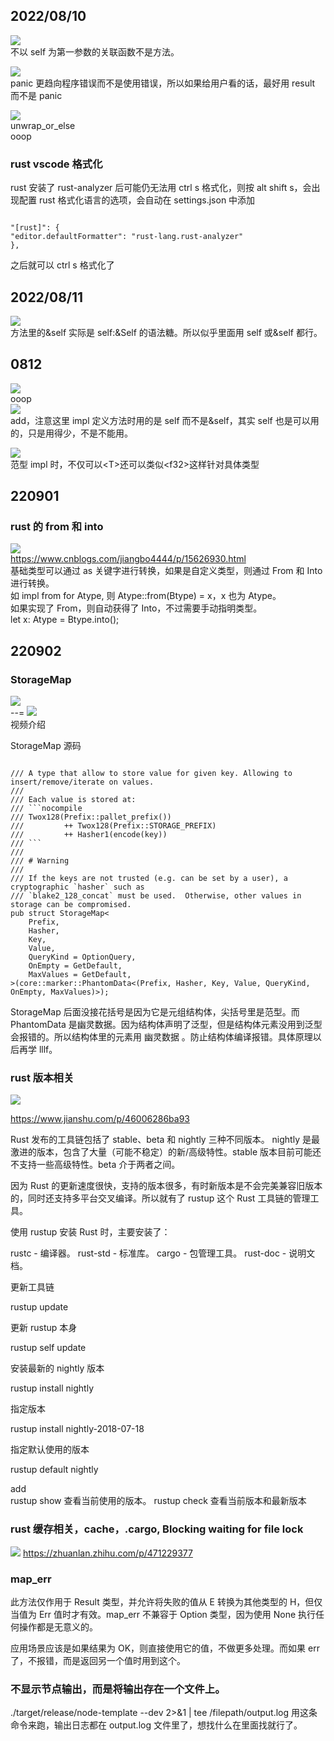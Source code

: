 ## 2022/08/10

![](./img/2022-08-10-10-25-01.png)  
不以 self 为第一参数的关联函数不是方法。

![](./img/2022-08-10-10-32-07.png)  
panic 更趋向程序错误而不是使用错误，所以如果给用户看的话，最好用 result 而不是 panic

![](./img/2022-08-10-10-41-52.png)  
unwrap_or_else  
ooop

### rust vscode 格式化

rust 安装了 rust-analyzer 后可能仍无法用 ctrl s 格式化，则按 alt shift s，会出现配置 rust 格式化语言的选项，会自动在 settings.json 中添加

```

"[rust]": {
"editor.defaultFormatter": "rust-lang.rust-analyzer"
},

```

之后就可以 ctrl s 格式化了

## 2022/08/11

![](./img/2022-08-11-17-18-57.png)  
方法里的&self 实际是 self:&Self 的语法糖。所以似乎里面用 self 或&self 都行。

## 0812

![](./img/2022-08-12-11-23-46.png)  
ooop  
![](./img/2022-08-13-21-38-48.png)  
add，注意这里 impl 定义方法时用的是 self 而不是&self，其实 self 也是可以用的，只是用得少，不是不能用。

![](./img/2022-08-12-14-07-48.png)  
范型 impl 时，不仅可以\<T>还可以类似\<f32>这样针对具体类型

## 220901

### rust 的 from 和 into

![](./img/2022-09-01-13-56-25.png)  
https://www.cnblogs.com/jiangbo4444/p/15626930.html  
基础类型可以通过 as 关键字进行转换，如果是自定义类型，则通过 From 和 Into 进行转换。  
如 impl from for Atype, 则 Atype::from(Btype) = x，x 也为 Atype。  
如果实现了 From，则自动获得了 Into，不过需要手动指明类型。  
let x: Atype = Btype.into();

## 220902

### StorageMap

![](./img/2022-09-02-09-24-21.png)  
--=
![](./img/2022-09-02-09-24-36.png)  
视频介绍

StorageMap 源码

````

/// A type that allow to store value for given key. Allowing to insert/remove/iterate on values.
///
/// Each value is stored at:
/// ```nocompile
/// Twox128(Prefix::pallet_prefix())
/// 		++ Twox128(Prefix::STORAGE_PREFIX)
/// 		++ Hasher1(encode(key))
/// ```
///
/// # Warning
///
/// If the keys are not trusted (e.g. can be set by a user), a cryptographic `hasher` such as
/// `blake2_128_concat` must be used.  Otherwise, other values in storage can be compromised.
pub struct StorageMap<
	Prefix,
	Hasher,
	Key,
	Value,
	QueryKind = OptionQuery,
	OnEmpty = GetDefault,
	MaxValues = GetDefault,
>(core::marker::PhantomData<(Prefix, Hasher, Key, Value, QueryKind, OnEmpty, MaxValues)>);

````

StorageMap 后面没接花括号是因为它是元组结构体，尖括号里是范型。而 PhantomData 是幽灵数据。因为结构体声明了泛型，但是结构体元素没用到泛型会报错的。所以结构体里的元素用 幽灵数据 。防止结构体编译报错。具体原理以后再学 lllf。

### rust 版本相关

![](./img/2022-09-02-11-03-22.png)

https://www.jianshu.com/p/46006286ba93

Rust 发布的工具链包括了 stable、beta 和 nightly 三种不同版本。 nightly 是最激进的版本，包含了大量（可能不稳定）的新/高级特性。stable 版本目前可能还不支持一些高级特性。beta 介于两者之间。

因为 Rust 的更新速度很快，支持的版本很多，有时新版本是不会完美兼容旧版本的，同时还支持多平台交叉编译。所以就有了 rustup 这个 Rust 工具链的管理工具。

使用 rustup 安装 Rust 时，主要安装了：

rustc - 编译器。
rust-std - 标准库。
cargo - 包管理工具。
rust-doc - 说明文档。

更新工具链

rustup update

更新 rustup 本身

rustup self update

安装最新的 nightly 版本

rustup install nightly

指定版本

rustup install nightly-2018-07-18

指定默认使用的版本

rustup default nightly

add  
rustup show 查看当前使用的版本。
rustup check 查看当前版本和最新版本

### rust 缓存相关，cache，.cargo, Blocking waiting for file lock

![](./img/2022-09-07-11-56-19.png)
https://zhuanlan.zhihu.com/p/471229377

### map_err

此方法仅作用于 Result 类型，并允许将失败的值从 E 转换为其他类型的 H，但仅当值为 Err 值时才有效。map_err 不兼容于 Option 类型，因为使用 None 执行任何操作都是无意义的。

应用场景应该是如果结果为 OK，则直接使用它的值，不做更多处理。而如果 err 了，不报错，而是返回另一个值时用到这个。

### 不显示节点输出，而是将输出存在一个文件上。

./target/release/node-template --dev 2>&1 | tee /filepath/output.log 用这条命令来跑，输出日志都在 output.log 文件里了，想找什么在里面找就行了。
